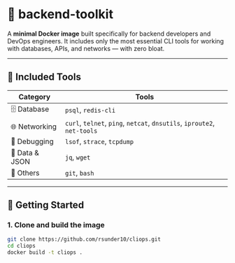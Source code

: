 # 🧰 backend-toolkit

A **minimal Docker image** built specifically for backend developers and DevOps engineers. It includes only the most essential CLI tools for working with databases, APIs, and networks — with zero bloat.

---

## 🔧 Included Tools

| Category         | Tools                                                                 |
|------------------|-----------------------------------------------------------------------|
| 🗄️  Database       | `psql`, `redis-cli`                                                  |
| 🌐 Networking     | `curl`, `telnet`, `ping`, `netcat`, `dnsutils`, `iproute2`, `net-tools` |
| 🐞 Debugging      | `lsof`, `strace`, `tcpdump`                                           |
| 🔀 Data & JSON    | `jq`, `wget`                                                         |
| 🔁 Others         | `git`, `bash`                                                         |

---

## 🚀 Getting Started

### 1. Clone and build the image

```bash
git clone https://github.com/rsunder10/cliops.git
cd cliops
docker build -t cliops .
